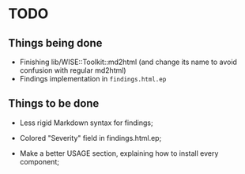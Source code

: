TODO
=====



Things being done
------------------
* Finishing lib/WISE::Toolkit::md2html (and change its name to avoid confusion with regular md2html)
* Findings implementation in `findings.html.ep`



Things to be done
-------------------
* Less rigid Markdown syntax for findings;
* Colored "Severity" field in findings.html.ep;

* Make a better USAGE section, explaining how to install every component;